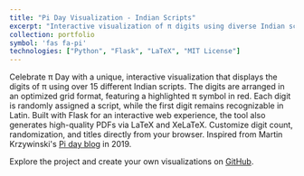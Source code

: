 ```yaml
---
title: "Pi Day Visualization - Indian Scripts"
excerpt: "Interactive visualization of π digits using diverse Indian scripts"
collection: portfolio
symbol: 'fas fa-pi'
technologies: ["Python", "Flask", "LaTeX", "MIT License"]
---
```


Celebrate π Day with a unique, interactive visualization that displays the digits of π using over 15 different Indian scripts. The digits are arranged in an optimized grid format, featuring a highlighted π symbol in red. Each digit is randomly assigned a script, while the first digit remains recognizable in Latin. Built with Flask for an interactive web experience, the tool also generates high-quality PDFs via LaTeX and XeLaTeX. Customize digit count, randomization, and titles directly from your browser. Inspired from Martin Krzywinski's [Pi day blog](https://mk.bcgsc.ca/pi/piday2019/img/piday.2019.digits.grey.png) in 2019.

Explore the project and create your own visualizations on [GitHub](https://github.com/armandyam/pi_day_indian_scripts).
